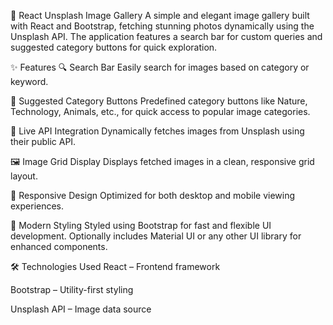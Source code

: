 📸 React Unsplash Image Gallery
A simple and elegant image gallery built with React and Bootstrap, fetching stunning photos dynamically using the Unsplash API. The application features a search bar for custom queries and suggested category buttons for quick exploration.

✨ Features
🔍 Search Bar
Easily search for images based on category or keyword.

🔘 Suggested Category Buttons
Predefined category buttons like Nature, Technology, Animals, etc., for quick access to popular image categories.

📡 Live API Integration
Dynamically fetches images from Unsplash using their public API.

🖼️ Image Grid Display
Displays fetched images in a clean, responsive grid layout.

📱 Responsive Design
Optimized for both desktop and mobile viewing experiences.

🎨 Modern Styling
Styled using Bootstrap for fast and flexible UI development. Optionally includes Material UI or any other UI library for enhanced components.

🛠️ Technologies Used
React – Frontend framework

Bootstrap – Utility-first styling

Unsplash API – Image data source


